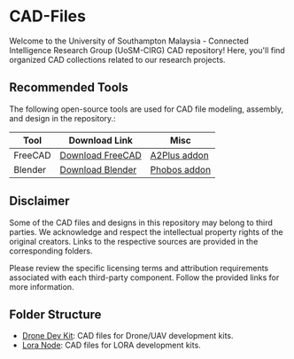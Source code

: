 # CAD-Files
Welcome to the University of Southampton Malaysia - Connected Intelligence Research Group (UoSM-CIRG) CAD repository! Here, you'll find organized CAD collections related to our research projects.

## Recommended Tools

The following open-source tools are used for CAD file modeling, assembly, and design in the repository.:

| Tool             | Download Link                                             | Misc                                           |
|------------------|-----------------------------------------------------------|------------------------------------------------|
| FreeCAD          | [Download FreeCAD](https://www.freecad.org/downloads.php) | [A2Plus addon](https://github.com/kbwbe/A2plus)|
| Blender          | [Download Blender](https://www.blender.org/download/)     | [Phobos addon](https://github.com/dfki-ric/phobos)                                               |


## Disclaimer

Some of the CAD files and designs in this repository may belong to third parties. We acknowledge and respect the intellectual property rights of the original creators. Links to the respective sources are provided in the corresponding folders.

Please review the specific licensing terms and attribution requirements associated with each third-party component. Follow the provided links for more information.

## Folder Structure

- [Drone Dev Kit](./drone_dev_kit): CAD files for Drone/UAV development kits.
- [Lora Node](./lora_node): CAD files for LORA development kits.
